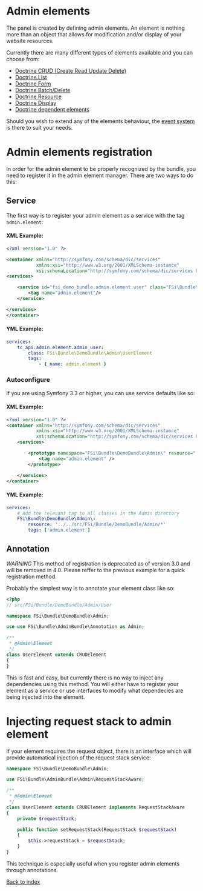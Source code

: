 # Admin elements

The panel is created by defining admin elements. An element is nothing more than an object that allows for
modification and/or display of your website resources.

Currently there are many different types of elements available and you can choose from:

* [Doctrine CRUD (Create Read Update Delete)](admin_element_crud.md)
* [Doctrine List](admin_element_list.md)
* [Doctrine Form](admin_element_form.md)
* [Doctrine Batch/Delete](admin_element_batch.md)
* [Doctrine Resource](admin_element_resource.md)
* [Doctrine Display](admin_element_display.md)
* [Doctrine dependent elements](admin_dependent_elements.md)

Should you wish to extend any of the elements behaviour, the [event system](events.md) is there to suit
your needs.

# Admin elements registration

In order for the admin element to be properly recognized by the bundle, you need to register it in the
admin element manager. There are two ways to do this:

## Service

The first way is to register your admin element as a service with the tag `admin.element`:

#### XML Example:
```xml
<?xml version="1.0" ?>

<container xmlns="http://symfony.com/schema/dic/services"
           xmlns:xsi="http://www.w3.org/2001/XMLSchema-instance"
           xsi:schemaLocation="http://symfony.com/schema/dic/services http://symfony.com/schema/dic/services/services-1.0.xsd">
<services>

    <service id="fsi_demo_bundle.admin.element.user" class="FSi\Bundle\DemoBundle\Admin\UserElement">
        <tag name="admin.element"/>
    </service>

</services>
</container>
```

#### YML Example:
```yaml
services:
    tc_api.admin.element.admin_user:
        class: FSi\Bundle\DemoBundle\Admin\UserElement
        tags:
            - { name: admin.element }
```

### Autoconfigure

If you are using Symfony 3.3 or higher, you can use service defaults like so:

#### XML Example:

```xml
<?xml version="1.0" ?>
<container xmlns="http://symfony.com/schema/dic/services"
           xmlns:xsi="http://www.w3.org/2001/XMLSchema-instance"
           xsi:schemaLocation="http://symfony.com/schema/dic/services http://symfony.com/schema/dic/services/services-1.0.xsd">
    <services>

        <prototype namespace="FSi\Bundle\DemoBundle\Admin\" resource="../../src/FSi/Bundle/DemoBundle/Admin/*">
            <tag name="admin.element" />
        </prototype>

    </services>
</container>
```

#### YML Example:

```yaml
services:
    # Add the relevant tag to all classes in the Admin directory
    FSi\Bundle\DemoBundle\Admin\:
        resource: '../../src/FSi/Bundle/DemoBundle/Admin/*'
        tags: ['admin.element']
```

## Annotation

*WARNING* This method of registration is deprecated as of version 3.0 and will be
removed in 4.0. Please reffer to the previous example for a quick registration method.

Probably the simplest way is to annotate your element class like so:

```php
<?php
// src/FSi/Bundle/DemoBundle/Admin/User

namespace FSi\Bundle\DemoBundle\Admin;

use use FSi\Bundle\AdminBundle\Annotation as Admin;

/**
 * @Admin\Element
 */
class UserElement extends CRUDElement
{
}
```

This is fast and easy, but currently there is no way to inject any dependencies
using this method. You will either have to register your element as a service or
use interfaces to modify what dependecies are being injected into the element.

# Injecting request stack to admin element

If your element requires the request object, there is an interface which will
provide automatical injection of the request stack service:

```php
namespace FSi\Bundle\DemoBundle\Admin;

use FSi\Bundle\AdminBundle\Admin\RequestStackAware;

/**
 * @Admin\Element
 */
class UserElement extends CRUDElement implements RequestStackAware
{
    private $requestStack;

    public function setRequestStack(RequestStack $requestStack)
    {
        $this->requestStack = $requestStack;
    }
}
```

This technique is especially useful when you register admin elements through annotations.

[Back to index](index.md)
